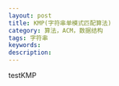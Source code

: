 ```yaml
---
layout: post
title: KMP(字符串单模式匹配算法)
category: 算法，ACM，数据结构
tags: 字符串
keywords: 
description: 
---
```


testKMP